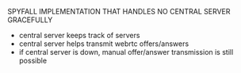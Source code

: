 SPYFALL IMPLEMENTATION THAT HANDLES NO CENTRAL SERVER GRACEFULLY

* central server keeps track of servers
* central server helps transmit webrtc offers/answers
* if central server is down, manual offer/answer transmission is still possible
